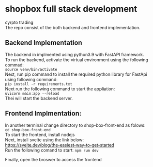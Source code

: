 # shopbox full stack development
cyrpto trading  
The repo consist of the both backend and frontend implementation.  
## Backend Implementation  
The backend in implmented using python3.9 with FastAPI framework.  
To run the backend, activate the virtual environment using the following commad:  
```source venv/bin/activate```  
Next, run pip command to install the required python library for FastApi using following command:  
```pip install -r requirements.txt```  
Next run the following command to start the appliation:  
```uvicorn main:app --reload```  
Thei will start the backend server.  

## Frontend Implmentation:
In another terminal change directory to shop-box-front-end as folows:  
```cd shop-box-front-end```  
To start the frontend, install nodejs  
Next, install svelte using the link below:  
https://svelte.dev/blog/the-easiest-way-to-get-started  
Run the following comand to start:
```npm run dev```  

Finally, open the broswer to access the frontend  
